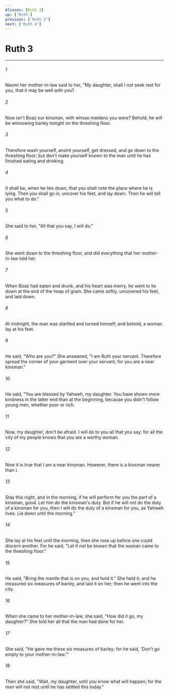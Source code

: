 ```yaml
---
Aliases: [Ruth 3]
up: ['Ruth']
previous: ['Ruth 2']
next: ['Ruth 4']
---
```

# Ruth 3
***





###### 1 

Naomi her mother-in-law said to her, "My daughter, shall I not seek rest for you, that it may be well with you? 



###### 2 

Now isn't Boaz our kinsman, with whose maidens you were? Behold, he will be winnowing barley tonight on the threshing floor. 



###### 3 

Therefore wash yourself, anoint yourself, get dressed, and go down to the threshing floor; but don't make yourself known to the man until he has finished eating and drinking. 



###### 4 

It shall be, when he lies down, that you shall note the place where he is lying. Then you shall go in, uncover his feet, and lay down. Then he will tell you what to do." 



###### 5 

She said to her, "All that you say, I will do." 



###### 6 

She went down to the threshing floor, and did everything that her mother-in-law told her. 



###### 7 

When Boaz had eaten and drunk, and his heart was merry, he went to lie down at the end of the heap of grain. She came softly, uncovered his feet, and laid down. 



###### 8 

At midnight, the man was startled and turned himself; and behold, a woman lay at his feet. 



###### 9 

He said, "Who are you?" She answered, "I am Ruth your servant. Therefore spread the corner of your garment over your servant; for you are a near kinsman." 



###### 10 

He said, "You are blessed by Yahweh, my daughter. You have shown more kindness in the latter end than at the beginning, because you didn't follow young men, whether poor or rich. 



###### 11 

Now, my daughter, don't be afraid. I will do to you all that you say; for all the city of my people knows that you are a worthy woman. 



###### 12 

Now it is true that I am a near kinsman. However, there is a kinsman nearer than I. 



###### 13 

Stay this night, and in the morning, if he will perform for you the part of a kinsman, good. Let him do the kinsman's duty. But if he will not do the duty of a kinsman for you, then I will do the duty of a kinsman for you, as Yahweh lives. Lie down until the morning." 



###### 14 

She lay at his feet until the morning, then she rose up before one could discern another. For he said, "Let it not be known that the woman came to the threshing floor." 



###### 15 

He said, "Bring the mantle that is on you, and hold it." She held it; and he measured six measures of barley, and laid it on her; then he went into the city. 



###### 16 

When she came to her mother-in-law, she said, "How did it go, my daughter?" She told her all that the man had done for her. 



###### 17 

She said, "He gave me these six measures of barley; for he said, 'Don't go empty to your mother-in-law.'" 



###### 18 

Then she said, "Wait, my daughter, until you know what will happen; for the man will not rest until he has settled this today."
